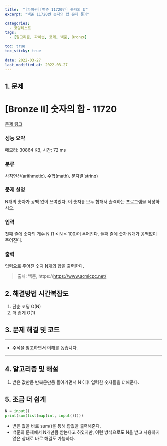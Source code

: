 ```yaml
---
title:  "[파이썬][백준 11720번] 숫자의 합"
excerpt: "백준 11720번 숫자의 합 문제 풀이"

categories:
  - 코딩테스트
tags:
  - [알고리즘, 파이썬, 코테, 백준, Bronze]

toc: true
toc_sticky: true
 
date: 2022-03-27
last_modified_at: 2022-03-27
---
```



## 1. 문제

# [Bronze II] 숫자의 합 - 11720 

[문제 링크](https://www.acmicpc.net/problem/11720) 

### 성능 요약

메모리: 30864 KB, 시간: 72 ms

### 분류

사칙연산(arithmetic), 수학(math), 문자열(string)

### 문제 설명

<p>N개의 숫자가 공백 없이 쓰여있다. 이 숫자를 모두 합해서 출력하는 프로그램을 작성하시오.</p>

### 입력 

 <p>첫째 줄에 숫자의 개수 N (1 ≤ N ≤ 100)이 주어진다. 둘째 줄에 숫자 N개가 공백없이 주어진다.</p>

### 출력 

 <p>입력으로 주어진 숫자 N개의 합을 출력한다.</p>




> 출처: 백준, https://https://www.acmicpc.net/

## 2. 해결방법 시간복잡도

1. 단순 코딩 O(N)
2. 더 쉽게 O(1)

## 3. 문제 해결 및 코드
--- 

<script src="https://gist.github.com/cmblir/6244097c3a2ca11793bbbc2d07254a9c.js"></script>

- 주석을 참고하면서 이해를 돕습니다.
---

## 4. 알고리즘 및 해설

1. 받은 값만큼 반복문만큼 돌아가면서 N 이후 입력한 숫자들을 더해준다.


## 5. 조금 더 쉽게
```python
N = input()
print(sum(list(map(int, input()))))
```

- 받은 값을 바로 sum()을 통해 합값을 출력해준다.
- 백준의 문제에서 N개만큼 받는다고 하였지만, 이런 방식으로도 N을 받고 사용하지않은 상태로 바로 해결도 가능하다.